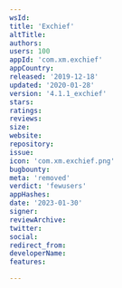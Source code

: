 ```yaml
---
wsId: 
title: 'Exchief'
altTitle: 
authors: 
users: 100
appId: 'com.xm.exchief'
appCountry: 
released: '2019-12-18'
updated: '2020-01-28'
version: '4.1.1_exchief'
stars: 
ratings: 
reviews: 
size: 
website: 
repository: 
issue: 
icon: 'com.xm.exchief.png'
bugbounty: 
meta: 'removed'
verdict: 'fewusers'
appHashes: 
date: '2023-01-30'
signer: 
reviewArchive: 
twitter: 
social: 
redirect_from: 
developerName: 
features: 

---
```



